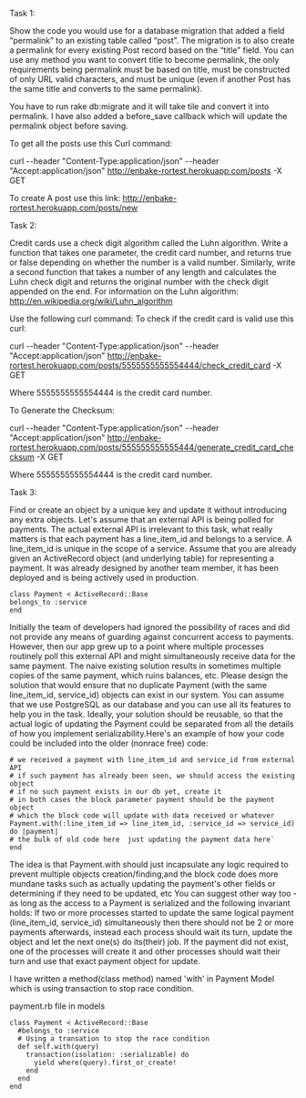 Task 1:

Show the code you would use for a database migration that added a field “permalink” to
an existing table called “post”. The migration is to also create a permalink for every
existing Post record based on the “title” field. You can use any method you want to
convert title to become permalink, the only requirements being permalink must be based
on title, must be constructed of only URL valid characters, and must be unique (even if
another Post has the same title and converts to the same permalink). 


You have to run rake db:migrate and it will take tile and convert it into permalink.
I have also added a before_save callback which will update the permalink  object before saving.

To get all the posts use this Curl command:

curl --header "Content-Type:application/json" --header "Accept:application/json" http://enbake-rortest.herokuapp.com/posts -X GET

To create A post use this link: http://enbake-rortest.herokuapp.com/posts/new


Task 2:

Credit cards use a check digit algorithm called the Luhn algorithm. Write a function that
takes one parameter, the credit card number, and returns true or false depending on
whether the number is a valid number. Similarly, write a second function that takes a
number of any length and calculates the Luhn check digit and returns the original
number with the check digit appended on the end.
For information on the Luhn algorithm:
http://en.wikipedia.org/wiki/Luhn_algorithm


Use the following curl command:
To check if the credit card is valid use this curl:

curl --header "Content-Type:application/json" --header "Accept:application/json" http://enbake-rortest.herokuapp.com/posts/5555555555554444/check_credit_card -X GET

Where 5555555555554444 is the credit card number.

To Generate the Checksum:

curl --header "Content-Type:application/json" --header "Accept:application/json" http://enbake-rortest.herokuapp.com/posts/555555555555444/generate_credit_card_checksum -X GET

Where 5555555555554444 is the credit card number.


Task 3:

Find or create an object by a unique key and update it without introducing any extra objects.
Let's assume that an external API is being polled for payments. The actual external API is
irrelevant to this task, what really matters is that each payment has a line_item_id and belongs to
a service.
A line_item_id is unique in the scope of a service.
Assume that you are already given an ActiveRecord object (and underlying table) for
representing a payment.
It was already designed by another team member, it has been deployed and is being actively
used in production.
```
class Payment < ActiveRecord::Base
belongs_to :service
end
```
Initially the team of developers had ignored the possibility of races and did not provide any
means of guarding against concurrent access to payments.
However, then our app grew up to a point where multiple processes routinely poll this external
API and might simultaneously receive data for the same payment.
The naive existing solution results in sometimes multiple copies of the same payment, which
ruins balances, etc.
Please design the solution that would ensure that no duplicate Payment (with the same
line_item_id, service_id) objects can exist in our system.
You can assume that we use PostgreSQL as our database and you can use all its features to
help you in the task.
Ideally, your solution should be re­usable, so that the actual logic of updating the Payment
could be separated from all the details of how you
implement serializability.Here's an example of how your code could be included into the older (non­race free) code:
```
# we received a payment with line_item_id and service_id from external API
# if such payment has already been seen, we should access the existing object
# if no such payment exists in our db yet, create it
# in both cases the block parameter payment should be the payment object
# which the block code will update with data received or whatever
Payment.with(:line_item_id => line_item_id, :service_id => service_id) do |payment|
# the bulk of old code here ­ just updating the payment data here`
end
```
The idea is that Payment.with should just incapsulate any logic required to prevent multiple
objects creation/finding,and the block code does more mundane tasks such as actually updating
the payment's other fields or determining if they need to be updated, etc
You can suggest other way too ­ as long as the access to a Payment is serialized and the
following invariant holds:
If two or more processes started to update the same logical payment (line_item_id, service_id)
simultaneously then
there should not be 2 or more payments afterwards, instead each process should wait its turn,
update the object and let the next one(s) do its(their) job.
If the payment did not exist, one of the processes will create it and other processes should
wait their turn and use that exact payment object for update.


I have written a method(class method) named 'with'  in Payment Model which is using transaction to stop race condition. 

payment.rb file in models

```
class Payment < ActiveRecord::Base
  #belongs_to :service
  # Using a transation to stop the race condition
  def self.with(query)
    transaction(isolation: :serializable) do
      yield where(query).first_or_create!
    end
  end
end
```


